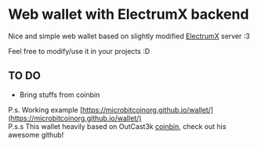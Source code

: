#  Web wallet with ElectrumX backend 
Nice and simple web wallet based on slightly modified [ElectrumX](https://github.com/MicroBitcoinOrg/ElectrumX/) server :3

Feel free to modify/use it in your projects :D

## TO DO
- Bring stuffs from coinbin

P.s. Working example [https://microbitcoinorg.github.io/wallet/](https://microbitcoinorg.github.io/wallet/)  
P.s.s This wallet heavily based on OutCast3k [coinbin](http://github.com/OutCast3k/coinbin), check out his awesome github!
